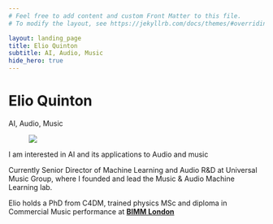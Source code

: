```yaml
---
# Feel free to add content and custom Front Matter to this file.
# To modify the layout, see https://jekyllrb.com/docs/themes/#overriding-theme-defaults

layout: landing_page
title: Elio Quinton
subtitle: AI, Audio, Music
hide_hero: true
---
```



# Elio Quinton

AI, Audio, Music


<div class="level">
  <div class="level-item has-text-centered">
		<figure class="image is-128x128 is-centered">
		<img class="is-rounded" src="{{ '/assets/img/elio.jpg' | prepend: site.baseurl }}">
		</figure>
  </div>
</div>



<div id="describe-text">
	<p>I am interested in AI and its applications to Audio and music</p>
	<p>Currently Senior Director of Machine Learning and Audio R&D at Universal Music Group, where I founded and lead the Music & Audio Machine Learning lab.</p>
	<p>Elio holds a PhD from C4DM, trained physics MSc and diploma in Commercial Music performance at <strong> <a href="https://www.bimm.ac.uk/london/"> BIMM London</a> </strong> </p>
</div>